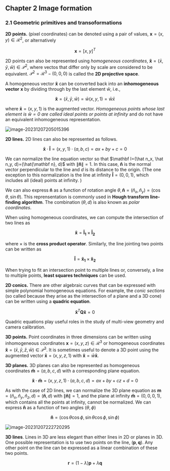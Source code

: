 ## Chapter 2 Image formation

###  2.1 Geometric primitives and transoformations

**2D points.** (pixel coordinates) can be denoted using a pair of values, $\mathbf x=(x, y)\in\mathcal R^2$, or alternatively

$$
\mathbf x = [x, y]^T
$$

2D points can also be represented using *homogeneous coordinates*, $\mathbf{\tilde x} = (\bar x, \bar y, \bar w) \in \mathcal P^2$, where vectos that differ only by scale are considered to be equivalent. $\mathcal P^2=\mathcal R^3 - (0, 0, 0)$ is called the **2D projective space**.

A homogeneous vector $\mathbf{\tilde x}$ can be converted back into an **inhomogeneous vector** $\mathbf x$ by dividing through by the last element $\bar w$, i.e., 

$$
\mathbf{\tilde x} = (\bar x, \bar y, \bar w)=\bar w(x, y, 1)=\bar w\bar x
$$

where $\mathbf {\bar x}=(x, y, 1)$ is the augmented vector. *Homogeneous points whose last element is $\bar w=0$ are called ideal points or points at infinity* and do not have an equivalent inhomogeneous representation.

![image-20231207205015396](https://qiniu.lianghao.work/image-20231207205015396.png)

**2D lines.** 2D lines can also be represented as follows.

$$
\mathbf {\bar x}\cdot \mathbf{\tilde I}=(x, y, 1)\cdot (a, b, c) = ax+by+c=0
$$

We can normalize the line equation vector so that $\mathbf I=(\hat n_x, \hat n_y, d)=(\hat{\mathbf n}, d)$ with $\|\mathbf{\hat n}\|=1$. In this case, $\mathbf {\hat n}$ is the normal vector perpendicular to the line and $d$ is its distance to the origin. (The one exception to this normalization is the line at infinity $\mathbf {\tilde I}=(0, 0, 1)$, which includes all (ideal) points at infinity. )

We can also express $\mathbf {\hat n}$ as a function of rotation angle $\theta, \mathbf{\hat n}=(\hat n_x, \hat n_y)=(\cos\theta,\sin\theta)$. This reprensentation is commonly used in **Hough transform line-finding algorithm**. The combination $(\theta, d)$ is also known as *polar coordinates*.

When using homogeneous coordinates, we can compute the intersection of two lines as 

$$
\mathbf{\tilde x} = \mathbf{\tilde I_1}\times \mathbf{\tilde I_2}
$$

where $\times$ is the **cross product operator**. Similarly, the line jointing two points can be written as 

$$
\mathbf{\tilde I} =\mathbf {\tilde x_1}\times \mathbf {\tilde x_2}
$$

 When trying to fit an intersection point to multiple lines or, conversely, a line to multiple points, **least squares techniques** can be used.

**2D conics.** There are other algebraic curves that can be expressed with simple polynomial homogeneous equations. For example, the *conic sections* (so called because they arise as the intersection of a plane and a 3D cone) can be written using a **quadric equation**.

$$
\mathbf{\tilde x}^T \mathbf Q\mathbf{\tilde x}=0
$$

Quadric equations play useful roles in the study of multi-view geometry and camera calibration.

**3D points.** Point coordinates in three dimensions can be written using inhomogeneous coordinates $\mathbf x=(x,y,z)\in \mathcal R^3$ or homogeneous coordinates $\mathbf{\tilde x}=(\bar x, \bar y,\bar z, \bar w) \in \mathcal P^3$.  It is sometimes useful to denote a 3D point using the augmented vector $\mathbf{\bar x}=(x, y, z, 1)$ with $\mathbf{\tilde x}=\bar w\mathbf{\bar x}$. 

**3D planes.** 3D planes can also be represented as homogeneous coordinates $\mathbf{\tilde m}=(a, b, c, d)$ with a corresponding plane equation.

$$
\mathbf{\tilde x}\cdot \mathbf{\tilde m}=(x,y,z,1)\cdot(a, b, c, d)=ax+by+cz+d=0
$$

As with the case of 2D lines, we can normalize the 3D plane equation as $\mathbf m=(\hat n_x, \hat n_y, \hat n_z, d)=(\mathbf{\hat n}, d)$ with $\|\mathbf{\hat n}\|=1$, and the plane at infinity $\mathbf{\tilde m}=(0, 0, 0, 1)$, which contains all the points at infinity, cannot be normalized. We can express $\mathbf{\hat n}$ as a function of two angles $(\theta,\phi)$

$$
\mathbf{\hat n}=(\cos\theta\cos\phi,\sin\theta\cos\phi,\sin\phi)
$$

![image-20231207222720295](https://qiniu.lianghao.work/image-20231207222720295.png)

**3D lines**. Lines in 3D are less elegant than either lines in 2D or planes in 3D. One possible representation is to use two points on the line, $(\mathbf p,\mathbf q)$. Any other point on the line can be expressed as a linear combination of these two points. 

$$
\mathbf r = (1-\lambda)\mathbf p + \lambda \mathbf q
$$